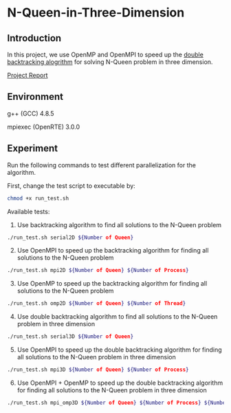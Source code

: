 # N-Queen-in-Three-Dimension
## Introduction
In this project, we use OpenMP and OpenMPI to speed up the [double backtracking alogrithm](https://www.researchgate.net/publication/318479872_A_Novel_Double_Backtracking_Approach_to_the_N-Queens_Problem_in_Three_Dimensions) for solving N-Queen problem in three dimension.

[Project Report](Report.pdf)

## Environment
g++ (GCC) 4.8.5

mpiexec (OpenRTE) 3.0.0

## Experiment
Run the following commands to test different parallelization for the algorithm.

First, change the test script to executable by:
```bash
chmod +x run_test.sh
```
Available tests:
1. Use backtracking algorithm to find all solutions to the N-Queen problem
```bash
./run_test.sh serial2D ${Number of Queen}
```
2. Use OpenMPI to speed up the backtracking algorithm for finding all solutions to the N-Queen problem
```bash
./run_test.sh mpi2D ${Number of Queen} ${Number of Process}
```
3. Use OpenMP to speed up the backtracking algorithm for finding all solutions to the N-Queen problem
```bash
./run_test.sh omp2D ${Number of Queen} ${Number of Thread}
```
4. Use double backtracking algorithm to find all solutions to the N-Queen problem in three dimension
```bash
./run_test.sh serial3D ${Number of Queen}
```
5. Use OpenMPI to speed up the double backtracking algorithm for finding all solutions to the N-Queen problem in three dimension
```bash
./run_test.sh mpi3D ${Number of Queen} ${Number of Process}
```
6. Use OpenMPI + OpenMP to speed up the double backtracking algorithm for finding all solutions to the N-Queen problem in three dimension
```bash
./run_test.sh mpi_omp3D ${Number of Queen} ${Number of Process} ${Number of Thread}
```
